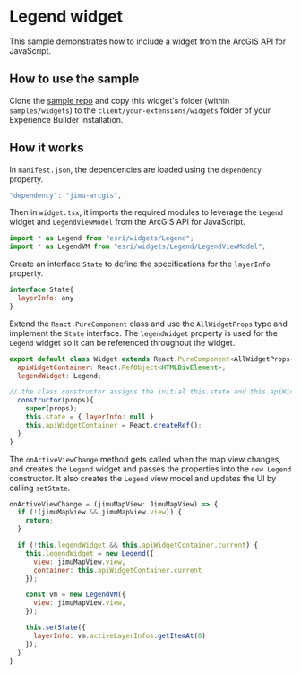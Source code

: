 # Legend widget

This sample demonstrates how to include a widget from the ArcGIS API for JavaScript. 

## How to use the sample
Clone the [sample repo](https://github.com/esri/arcgis-experience-builder-sdk-resources) and copy this widget's folder (within `samples/widgets`) to the `client/your-extensions/widgets` folder of your Experience Builder installation.

## How it works

In `manifest.json`, the dependencies are loaded using the `dependency` property.

```javascript
"dependency": "jimu-arcgis",
```

Then in `widget.tsx`, it imports the required modules to leverage the `Legend` widget and `LegendViewModel` from the ArcGIS API for JavaScript.  

```javascript
import * as Legend from "esri/widgets/Legend";
import * as LegendVM from "esri/widgets/Legend/LegendViewModel";
```

Create an interface `State` to define the specifications for the `layerInfo` property.

```javascript
interface State{
  layerInfo: any
}
```

Extend the `React.PureComponent` class and use the `AllWidgetProps` type and implement the `State` interface. The `legendWidget` property is used for the `Legend` widget so it can be referenced throughout the widget.

```javascript
export default class Widget extends React.PureComponent<AllWidgetProps<{}>, State>{
  apiWidgetContainer: React.RefObject<HTMLDivElement>;
  legendWidget: Legend;

// the class constructor assigns the initial this.state and this.apiWidgetContainer to get references to the DOM nodes.
  constructor(props){
    super(props);
    this.state = { layerInfo: null }
    this.apiWidgetContainer = React.createRef();
  }
}
```

The `onActiveViewChange` method gets called when the map view changes, and creates the `Legend` widget and passes the properties into the `new Legend` constructor. It also creates the `Legend` view model and updates the UI by calling `setState`.

```javascript
onActiveViewChange = (jimuMapView: JimuMapView) => {
  if (!(jimuMapView && jimuMapView.view)) {
    return;
  }

  if (!this.legendWidget && this.apiWidgetContainer.current) {
    this.legendWidget = new Legend({
      view: jimuMapView.view,
      container: this.apiWidgetContainer.current
    });

    const vm = new LegendVM({
      view: jimuMapView.view,
    });

    this.setState({
      layerInfo: vm.activeLayerInfos.getItemAt(0)
    });
  }
}
```
